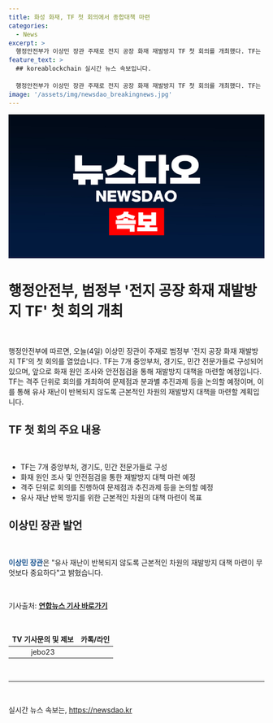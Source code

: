 ```yaml
---
title: 화성 화재, TF 첫 회의에서 종합대책 마련
categories:
  - News
excerpt: >
  행정안전부가 이상민 장관 주재로 전지 공장 화재 재발방지 TF 첫 회의를 개최했다. TF는 화재 원인조사와 안전점검 등을 통해 재발방지 대책을 마련할 예정이며, 이에 대해 장관은 근본적인 차원의 재발방지 대책 마련이 무엇보다 중요하다고 강조했다. TF는 7개 중앙부처와 경기도, 민간 전문가로 구성돼 화재 문제점과 안전관리 체계를 논의할 예정이다.
feature_text: >
  ## koreablockchain 실시간 뉴스 속보입니다.

  행정안전부가 이상민 장관 주재로 전지 공장 화재 재발방지 TF 첫 회의를 개최했다. TF는 화재 원인조사와 안전점검 등을 통해 재발방지 대책을 마련할 예정이며, 이에 대해 장관은 근본적인 차원의 재발방지 대책 마련이 무엇보다 중요하다고 강조했다. TF는 7개 중앙부처와 경기도, 민간 전문가로 구성돼 화재 문제점과 안전관리 체계를 논의할 예정이다.
image: '/assets/img/newsdao_breakingnews.jpg'
---
```


<p><img src="/assets/img/newsdao_breakingnews.jpg" alt="koreablockchain 속보" /></p>

<h1 data-ke-size="size26">행정안전부, 범정부 '전지 공장 화재 재발방지 TF' 첫 회의 개최</h1>

<p data-ke-size="size16">&nbsp;</p>

<p data-ke-size="size16">행정안전부에 따르면, 오늘(4일) 이상민 장관이 주재로 범정부 '전지 공장 화재 재발방지 TF'의 첫 회의를 열었습니다. TF는 7개 중앙부처, 경기도, 민간 전문가들로 구성되어 있으며, 앞으로 화재 원인 조사와 안전점검을 통해 재발방지 대책을 마련할 예정입니다. TF는 격주 단위로 회의를 개최하여 문제점과 분과별 추진과제 등을 논의할 예정이며, 이를 통해 유사 재난이 반복되지 않도록 근본적인 차원의 재발방지 대책을 마련할 계획입니다.</p>

<h2 data-ke-size="size26">TF 첫 회의 주요 내용</h2>

<p data-ke-size="size16">&nbsp;</p>

<ul>
<li>TF는 7개 중앙부처, 경기도, 민간 전문가들로 구성</li>
<li>화재 원인 조사 및 안전점검을 통한 재발방지 대책 마련 예정</li>
<li>격주 단위로 회의를 진행하여 문제점과 추진과제 등을 논의할 예정</li>
<li>유사 재난 반복 방지를 위한 근본적인 차원의 대책 마련이 목표</li>
</ul>

<h2 data-ke-size="size26">이상민 장관 발언</h2>

<p data-ke-size="size16">&nbsp;</p>

<p data-ke-size="size16"><b><span style="color: #1a5490;">이상민 장관</span></b>은 "유사 재난이 반복되지 않도록 근본적인 차원의 재발방지 대책 마련이 무엇보다 중요하다"고 밝혔습니다.</p>

<p data-ke-size="size16">&nbsp;</p>

<p data-ke-size="size16">기사출처: <a href="https://www.yna.co.kr/view/AKR20220304052400065?section=search" target="_blank"><b>연합뉴스 기사 바로가기</b></a></p>

<p data-ke-size="size16">&nbsp;</p>

<table>
<thead>
<tr>
<td style="text-align: center; height: 17px;"><b>TV 기사문의 및 제보</b></td>
<td style="text-align: center; height: 17px;"><b>카톡/라인</b></td>
</tr>
</thead>
<tbody>
<tr>
<td style="text-align: center; height: 17px;">jebo23</td>
</tr>
</tbody>
</table>

<p data-ke-size="size16">&nbsp;</p>

<hr data-ke-size="size16">

<p data-ke-size="size16">&nbsp;</p>
실시간 뉴스 속보는, <a href="https://newsdao.kr" rel="dofollow">https://newsdao.kr</a>


